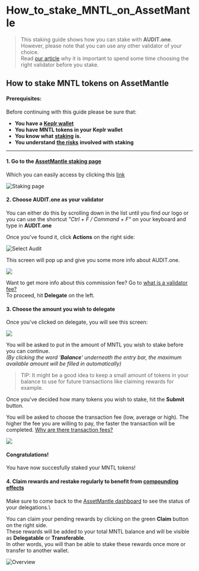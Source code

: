 # How\_to\_stake\_MNTL\_on\_AssetMantle

> This staking guide shows how you can stake with **AUDIT.one**.\
> However, please note that you can use any other validator of your choice.\
> Read [our article](../getting-started/importance\_of\_choosing\_the\_right\_validator.md) why it is important to spend some time choosing the right validator before you stake.

## How to stake MNTL tokens on AssetMantle

#### Prerequisites:

Before continuing with this guide please be sure that:

* **You have a** [**Keplr wallet**](../crypto-wallets/how\_to\_create\_a\_keplr\_wallet.md)
* **You have MNTL tokens in your Keplr wallet**
* **You know what** [**staking**](../getting-started/what\_is\_staking.md) **is.**
* **You understand** [**the risks**](../getting-started/risks\_of\_staking.md) **involved with staking**

***

#### **1. Go to the** [**AssetMantle staking page**](https://wallet.assetmantle.one/dashboard/staking)

Which you can easily access by clicking this [link](https://wallet.assetmantle.one/dashboard/staking)

![Staking page](https://user-images.githubusercontent.com/95366163/164421386-63489267-9d70-41d3-9dd0-39fae56abc7e.png)

#### **2. Choose AUDIT.one as your validator**

You can either do this by scrolling down in the list until you find our logo or you can use the shortcut _"Ctrl + F / Command + F"_ on your keyboard and type in **AUDIT.one**

Once you've found it, click **Actions** on the right side:

![Select Audit](https://user-images.githubusercontent.com/95366163/164421433-b85e27da-66e8-4157-9c70-e5dec31b4ef7.png)

This screen will pop up and give you some more info about AUDIT.one.

![](https://user-images.githubusercontent.com/95366163/164421462-695a20ea-67d2-4351-b0ba-a97f4897862e.png)

Want to get more info about this commission fee? Go to [what is a validator fee?](../glossary/validator\_fee.md)\
To proceed, hit **Delegate** on the left.

#### **3. Choose the amount you wish to delegate**

Once you've clicked on delegate, you will see this screen:

![](https://user-images.githubusercontent.com/95366163/164421568-f48b6f47-6b24-4199-8650-998dd42c2e02.png)

You will be asked to put in the amount of MNTL you wish to stake before you can continue.\
_(By clicking the word '**Balance**' underneath the entry bar, the maximum available amount will be filled in automatically)_

> TIP: It might be a good idea to keep a small amount of tokens in your balance to use for future transactions like claiming rewards for example.

Once you've decided how many tokens you wish to stake, hit the **Submit** button.

You will be asked to choose the transaction fee (low, average or high). The higher the fee you are willing to pay, the faster the transaction will be completed. [Why are there transaction fees?](../glossary/transaction\_fees.md)

![](https://user-images.githubusercontent.com/95366163/164422158-ede25d61-2256-40ad-95cb-ec8763841b6d.png)

#### **Congratulations!**

You have now succesfully staked your MNTL tokens!

#### **4. Claim rewards and restake regularly to benefit from** [**compounding effects**](../glossary/compounding\_interest.md)

Make sure to come back to the [AssetMantle dashboard](https://wallet.assetmantle.one/dashboard/wallet) to see the status of your delegations.\


You can claim your pending rewards by clicking on the green **Claim** button on the right side.\
These rewards will be added to your total MNTL balance and will be visible as **Delegatable** or **Transferable**.\
In other words, you will than be able to stake these rewards once more or transfer to another wallet.

![Overview](https://user-images.githubusercontent.com/95366163/164422849-5b5ca3a6-311e-4f4f-a1fc-868b82ab9ab4.png)
